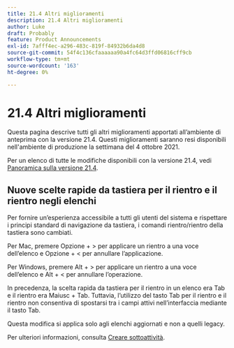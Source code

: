 ```yaml
---
title: 21.4 Altri miglioramenti
description: 21.4 Altri miglioramenti
author: Luke
draft: Probably
feature: Product Announcements
exl-id: 7afff4ec-a296-483c-819f-84932b6da4d8
source-git-commit: 54f4c136cfaaaaaa90a4fc64d3ffd06816cff9cb
workflow-type: tm+mt
source-wordcount: '163'
ht-degree: 0%

---
```


# 21.4 Altri miglioramenti

Questa pagina descrive tutti gli altri miglioramenti apportati all’ambiente di anteprima con la versione 21.4. Questi miglioramenti saranno resi disponibili nell&#39;ambiente di produzione la settimana del 4 ottobre 2021.

Per un elenco di tutte le modifiche disponibili con la versione 21.4, vedi [Panoramica sulla versione 21.4](../../../product-announcements/product-releases/21.4-release-activity/21.4-release-overview.md).

## Nuove scelte rapide da tastiera per il rientro e il rientro negli elenchi

Per fornire un’esperienza accessibile a tutti gli utenti del sistema e rispettare i principi standard di navigazione da tastiera, i comandi rientro/rientro della tastiera sono cambiati.

Per Mac, premere Opzione + > per applicare un rientro a una voce dell’elenco e Opzione + &lt; per annullare l’applicazione.

Per Windows, premere Alt + > per applicare un rientro a una voce dell’elenco e Alt + &lt; per annullare l’operazione.

In precedenza, la scelta rapida da tastiera per il rientro in un elenco era Tab e il rientro era Maiusc + Tab. Tuttavia, l’utilizzo del tasto Tab per il rientro e il rientro non consentiva di spostarsi tra i campi attivi nell’interfaccia mediante il tasto Tab.

Questa modifica si applica solo agli elenchi aggiornati e non a quelli legacy.

Per ulteriori informazioni, consulta [Creare sottoattività](../../../manage-work/tasks/create-tasks/create-subtasks.md).
